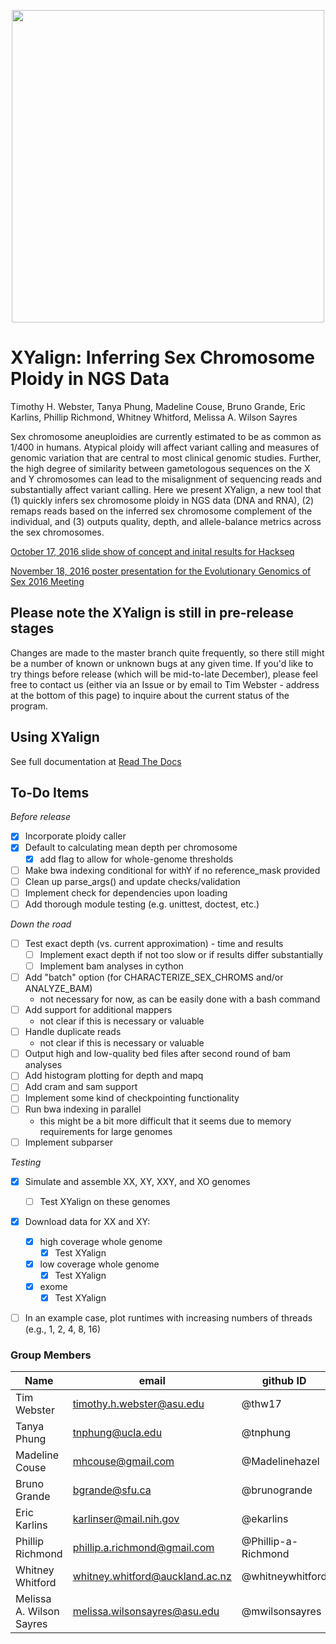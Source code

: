 <p align="center">
  <img src="https://github.com/WilsonSayresLab/XYalign/blob/master/Files/XYlogo.png" width="500"/>
</p>

# XYalign: Inferring Sex Chromosome Ploidy in NGS Data
Timothy H. Webster, Tanya Phung, Madeline Couse, Bruno Grande, Eric Karlins, Phillip Richmond, Whitney Whitford, Melissa A. Wilson Sayres

Sex chromosome aneuploidies are currently estimated to be as common as 1/400 in humans. Atypical ploidy will affect variant calling and measures of genomic variation that are central to most clinical genomic studies. Further, the high degree of similarity between gametologous sequences on the X and Y chromosomes can lead to the misalignment of sequencing reads and substantially affect variant calling. Here we present XYalign, a new tool that (1) quickly infers sex chromosome ploidy in NGS data (DNA and RNA), (2) remaps reads based on the inferred sex chromosome complement of the individual, and (3) outputs quality, depth, and allele-balance metrics across the sex chromosomes.

[October 17, 2016 slide show of concept and inital results for Hackseq](https://docs.google.com/presentation/d/1OB2d_mu5zC742N_NKfzHjVpUm4BFtm5lUzniLLI--OQ/edit?usp=sharing)

[November 18, 2016 poster presentation for the Evolutionary Genomics of Sex 2016 Meeting](https://figshare.com/articles/XYalign_Inferring_and_Correcting_for_Sex_Chromosome_Ploidy_in_Next-Generation_Sequencing_Data/4292924/1)

## Please note the XYalign is still in pre-release stages
Changes are made to the master branch quite frequently, so there still might be a number of known or unknown bugs at any given time.  If you'd like to try things before release (which will be mid-to-late December), please feel free to contact us (either via an Issue or by email to Tim Webster - address at the bottom of this page) to inquire about the current status of the program.

## Using XYalign

See full documentation at [Read The Docs](http://xyalign.readthedocs.io/en/latest/index.html)

## To-Do Items

*Before release*
- [x] Incorporate ploidy caller
- [x] Default to calculating mean depth per chromosome
	- [x] add flag to allow for whole-genome thresholds
- [ ] Make bwa indexing conditional for withY if no reference_mask provided
- [ ] Clean up parse_args() and update checks/validation
- [ ] Implement check for dependencies upon loading
- [ ] Add thorough module testing (e.g. unittest, doctest, etc.)

*Down the road*
- [ ] Test exact depth (vs. current approximation) - time and results
	- [ ] Implement exact depth if not too slow or if results differ substantially
	- [ ] Implement bam analyses in cython
- [ ] Add "batch" option (for CHARACTERIZE_SEX_CHROMS and/or ANALYZE_BAM)
	- not necessary for now, as can be easily done with a bash command
- [ ] Add support for additional mappers
	- not clear if this is necessary or valuable
- [ ] Handle duplicate reads
	- not clear if this is necessary or valuable
- [ ] Output high and low-quality bed files after second round of bam analyses
- [ ] Add histogram plotting for depth and mapq
- [ ] Add cram and sam support
- [ ] Implement some kind of checkpointing functionality
- [ ] Run bwa indexing in parallel
	- this might be a bit more difficult that it seems due to memory requirements for large genomes
- [ ] Implement subparser

*Testing*
- [x] Simulate and assemble XX, XY, XXY, and XO genomes
	- [ ] Test XYalign on these genomes
- [x] Download data for XX and XY:
	- [x] high coverage whole genome
		- [x] Test XYalign
	- [x] low coverage whole genome
		- [x] Test XYalign
	- [x] exome
		- [x] Test XYalign
- [ ] In an example case, plot runtimes with increasing numbers of threads (e.g., 1, 2, 4, 8, 16)


### Group Members
Name | email | github ID
--- | --- |  ---
Tim Webster | timothy.h.webster@asu.edu | @thw17
Tanya Phung | tnphung@ucla.edu | @tnphung
Madeline Couse| mhcouse@gmail.com | @Madelinehazel
Bruno Grande | bgrande@sfu.ca | @brunogrande
Eric Karlins | karlinser@mail.nih.gov | @ekarlins
Phillip Richmond | phillip.a.richmond@gmail.com | @Phillip-a-Richmond
Whitney Whitford | whitney.whitford@auckland.ac.nz | @whitneywhitford
Melissa A. Wilson Sayres | melissa.wilsonsayres@asu.edu | @mwilsonsayres
